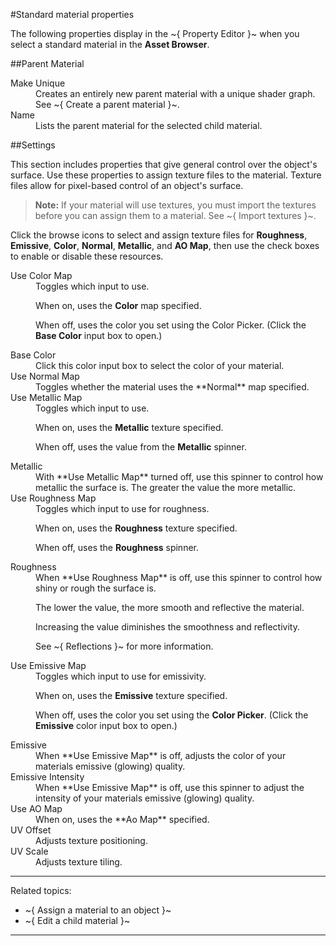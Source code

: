 #Standard material properties

The following properties display in the ~{ Property Editor }~ when you select a standard material in the **Asset Browser**.

##Parent Material

<dl>
<dt>Make Unique</dt>
<dd>Creates an entirely new parent material with a unique shader graph. See ~{ Create a parent material }~.
</dd>

<dt>Name</dt>
<dd>Lists the parent material for the selected child material.</dd>

</dl>

##Settings

This section includes properties that give general control over the  object's surface. Use these properties to assign texture files to the material. Texture files allow for pixel-based control of an object's surface.

> **Note:** If your material will use textures, you must import the textures before you can assign them to a material.  See ~{ Import textures }~.

Click the browse icons to select and assign texture files for **Roughness**, **Emissive**, **Color**, **Normal**, **Metallic**, and **AO Map**, then use the check boxes to enable or disable these resources.

<dl>

 <dt>Use Color Map</dt>

 <dd>Toggles which input to use.

  When on, uses the **Color** map specified.

  When off, uses the color you set using the Color Picker. (Click the **Base Color** input box to open.)</dd>

 <dt>Base Color</dt>
 <dd>Click this color input box to select the color of your material.</dd>

 <dt>Use Normal Map</dt>
 <dd>Toggles whether the material uses the **Normal** map specified.
 </dd>

 <dt>Use Metallic Map</dt>
 <dd>Toggles which input to use.

 When on, uses the **Metallic** texture specified.

 When off, uses the value from the **Metallic** spinner.
 </dd>

 <dt>Metallic</dt>
 <dd>With **Use Metallic Map** turned off, use this spinner to control how metallic the surface is.
 The greater the value the more metallic.
 </dd>

 <dt>Use Roughness Map</dt>
 <dd>Toggles which input to use for roughness.

  When on, uses the **Roughness** texture specified.

  When off, uses the **Roughness** spinner.
 </dd>

<dt>Roughness</dt>
 <dd>When **Use Roughness Map** is off, use this spinner to control how shiny or rough the surface is.

 The lower the value, the more smooth and reflective the material.

 Increasing the value diminishes the smoothness and reflectivity.

 See ~{ Reflections }~ for more information.
 </dd>

<dt>Use Emissive Map</dt>
 <dd>Toggles which input to use for emissivity.

  When on, uses the **Emissive** texture specified.

  When off, uses the color you set using the **Color Picker**. (Click the **Emissive** color input box to open.)
 </dd>


<dt>Emissive</dt>
 <dd>When **Use Emissive Map** is off, adjusts the color of your materials emissive (glowing) quality.
 </dd>

<dt>Emissive Intensity</dt>
 <dd>When **Use Emissive Map** is off, use this spinner to adjust the intensity of your materials emissive (glowing) quality.
 </dd>

<dt>Use AO Map</dt>
 <dd>When on, uses the **Ao Map** specified.
   </dd>

<dt>UV Offset</dt>
 <dd>Adjusts texture positioning.
   </dd>

<dt>UV Scale</dt>
 <dd>Adjusts texture tiling.
   </dd>
</dl>

---
Related topics:
- ~{ Assign a material to an object }~
- ~{ Edit a child material }~
---
